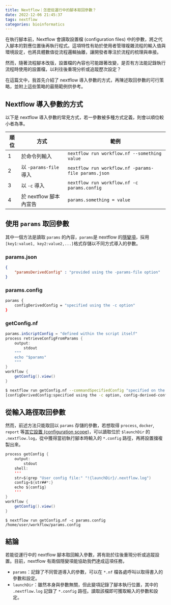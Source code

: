 ```yaml
---
title: Nextflow｜怎麼從運行中的腳本取回參數？
date: 2022-12-06 21:45:37
tags: nextflow
categories: bioinformatics
---
```


在執行腳本前，Nextflow 會讀取設置檔 (configuration files) 中的參數，將之代入腳本的對應位置後再執行程式。這項特性有助於使用者管理複雜流程的輸入值與環境設定，也將具體數值從流程邏輯抽離，讓開發者專注於流程的梳理與串接。

然而，隨著流程腳本改版，設置檔的內容也可能跟著改變，是否有方法能記錄執行流程時使用的設置檔，以利往後重現分析或追蹤歷次設定？

在這篇文中，我首先介紹了 nextflow 導入參數的方式，再陳述取回參數的可行策略，並附上這些策略的最簡範例供參考。

<!--more-->

## Nextflow 導入參數的方式

以下是 nextflow 導入參數的常見方式，若一參數被多種方式定義，則會以順位較小者為準。

| 順位 | 方式                   | 範例                                                |
| ---- | ---------------------- | --------------------------------------------------- |
| 1    | 於命令列輸入           | `nextflow run workflow.nf --something value`        |
| 2    | 以 `-params-file` 導入 | `nextflow run workflow.nf -params-file params.json` |
| 3    | 以 `-c` 導入           | `nextflow run workflow.nf -c params.config`       |
| 4    | 於 nextflow 腳本內宣告 | `params.something = value`                          |

## 使用 `params` 取回參數
其中一個方法是讀取 `params` 的內容，`params`是 nextflow 的[隱變項](https://www.nextflow.io/docs/latest/script.html?highlight=implicit#implicit-variables)，採用 `[key1:value1, key2:value2,...]`格式存儲以不同方式導入的參數。

### params.json 
```json
{
    "paramsDerivedConfig" : "provided using the -params-file option"
}
```

### params.config
```bash
params {
    configDerivedConfig = "specified using the -c option"
}
```
### getConfig.nf
```java
params.inScriptConfig = "defined within the script itself"
process retrieveConfigFromParams {
    output:
        stdout
    """
    echo "$params"
    """
}
workflow {
    getConfig().view()
}
```

```bash
$ nextflow run getConfig.nf --commandSpecifiedConfig "specified on the command line" -params-file params.json -c params.config
[configDerivedConfig:specified using the -c option, config-derived-config:specified using the -c option, paramsDerivedConfig:provided using the -params-file option, params-derived-config:provided using the -params-file option, commandSpecifiedConfig:specified on the command line, command-specified-config:specified on the command line, inScriptConfig:defined within the script itself, in-script-config:defined within the script itself]
```

## 從輸入路徑取回參數

然而，前述方法只能取回以 `params` 存儲的參數，若想取得 `process`, `docker`, `report` 等[其它設置 (configuration scope)](https://www.nextflow.io/docs/latest/config.html?highlight=params#config-scopes)，可以讀取位於 `$launchDir` 的 `.nextflow.log`，從中獲得當初執行腳本時輸入的 `*.config` 路徑，再將設置擋複製出來。

```java
process getConfig {
    output:
        stdout
    shell:
    '''
    str=$(grep "User config file:" "!{launchDir}/.nextflow.log")
    config=${str##*:}
    echo ${config}
    '''
}
workflow {
    getConfig().view()
}
```

```
$ nextflow run getConfig.nf -c params.config
/home/user/workflow/params.config
```

## 結論

若能從運行中的 nextflow 腳本取回輸入參數，將有助於往後重現分析或追蹤設置。目前，nextflow 有兩個隱變項能協助我們達成這項任務，
- `params`：記錄了不同管道導入的參數，可以在 `*.nf` 檔各處呼叫以取得書入的參數和設定。
- `launchDir`：雖然本身與參數無關，但此變項記錄了腳本執行位置，其中的 `.nextflow.log` 記錄了 `*.config` 路徑。讀取該檔即可獲取輸入的參數和設定。